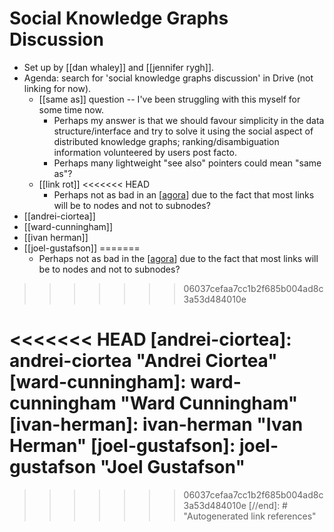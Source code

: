 # Social Knowledge Graphs Discussion

- Set up by [[dan whaley]] and [[jennifer rygh]].
- Agenda: search for 'social knowledge graphs discussion' in Drive (not linking for now).
  - [[same as]] question -- I've been struggling with this myself for some time now.
    - Perhaps my answer is that we should favour simplicity in the data structure/interface and try to solve it using the social aspect of distributed knowledge graphs; ranking/disambiguation information volunteered by users post facto.
    - Perhaps many lightweight "see also" pointers could mean "same as"?
  - [[link rot]]
<<<<<<< HEAD
    - Perhaps not as bad in an [[agora]] due to the fact that most links will be to nodes and not to subnodes?
- [[andrei-ciortea]]
- [[ward-cunningham]]
- [[ivan herman]]
- [[joel-gustafson]]
=======
    - Perhaps not as bad in the [[agora]] due to the fact that most links will be to nodes and not to subnodes?
>>>>>>> 06037cefaa7cc1b2f685b004ad8c3a53d484010e



[//begin]: # "Autogenerated link references for markdown compatibility"
[dan-whaley]: dan-whaley "Dan Whaley"
[jennifer-rygh]: jennifer-rygh "Jennifer Rygh"
[link-rot]: link-rot "Link Rot"
[agora]: agora "Agora"
<<<<<<< HEAD
[andrei-ciortea]: andrei-ciortea "Andrei Ciortea"
[ward-cunningham]: ward-cunningham "Ward Cunningham"
[ivan-herman]: ivan-herman "Ivan Herman"
[joel-gustafson]: joel-gustafson "Joel Gustafson"
=======
>>>>>>> 06037cefaa7cc1b2f685b004ad8c3a53d484010e
[//end]: # "Autogenerated link references"